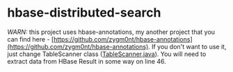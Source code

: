 hbase-distributed-search
========================

*WARN:* this project uses hbase-annotations, my another project that you can find here - [https://github.com/zygm0nt/hbase-annotations](https://github.com/zygm0nt/hbase-annotations). If you don't want to use it, just change TableScanner class ([TableScanner.java](https://github.com/zygm0nt/hbase-distributed-search/blob/master/src/main/java/pl/touk/hbase/scanner/scan/TableScanner.java)). You will need to extract data from HBase Result in some way on line 46. 
